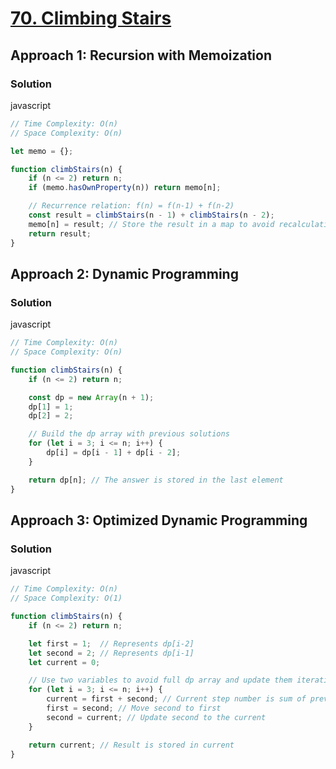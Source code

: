 # [70. Climbing Stairs](https://leetcode.com/problems/climbing-stairs/)

## Approach 1: Recursion with Memoization

### Solution
javascript
```javascript
// Time Complexity: O(n)
// Space Complexity: O(n)

let memo = {};

function climbStairs(n) {
    if (n <= 2) return n;
    if (memo.hasOwnProperty(n)) return memo[n];

    // Recurrence relation: f(n) = f(n-1) + f(n-2)
    const result = climbStairs(n - 1) + climbStairs(n - 2);
    memo[n] = result; // Store the result in a map to avoid recalculating
    return result;
}
```

## Approach 2: Dynamic Programming

### Solution
javascript
```javascript
// Time Complexity: O(n)
// Space Complexity: O(n)

function climbStairs(n) {
    if (n <= 2) return n;

    const dp = new Array(n + 1);
    dp[1] = 1;
    dp[2] = 2;

    // Build the dp array with previous solutions
    for (let i = 3; i <= n; i++) {
        dp[i] = dp[i - 1] + dp[i - 2];
    }

    return dp[n]; // The answer is stored in the last element
}
```

## Approach 3: Optimized Dynamic Programming

### Solution
javascript
```javascript
// Time Complexity: O(n)
// Space Complexity: O(1)

function climbStairs(n) {
    if (n <= 2) return n;

    let first = 1;  // Represents dp[i-2]
    let second = 2; // Represents dp[i-1]
    let current = 0;

    // Use two variables to avoid full dp array and update them iteratively
    for (let i = 3; i <= n; i++) {
        current = first + second; // Current step number is sum of previous two steps
        first = second; // Move second to first
        second = current; // Update second to the current
    }

    return current; // Result is stored in current
}
```

